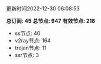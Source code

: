 更新时间2022-12-30 06:08:53

**总订阅: 45**
**总节点: 947**
**有效节点: 218**
- ss节点: 40
- v2ray节点: 164
- trojan节点: 11
- ssr节点: 3
